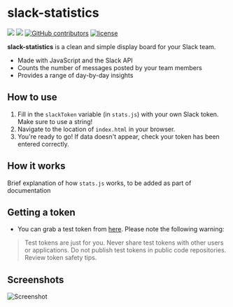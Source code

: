 # slack-statistics
[![](https://img.shields.io/github/issues/pvdsp/slack-statistics.svg)]() 
[![](https://img.shields.io/github/issues-pr-closed-raw/pvdsp/slack-statistics.svg)]()
[![GitHub contributors](https://img.shields.io/github/contributors/pvdsp/slack-statistics.svg)]()
[![license](https://img.shields.io/github/license/pvdsp/slack-statistics.svg)]()

**slack-statistics** is a clean and simple display board for your Slack team.
* Made with JavaScript and the Slack API
* Counts the number of messages posted by your team members
* Provides a range of day-by-day insights

## How to use

1. Fill in the `slackToken` variable (in `stats.js`) with your own Slack token. Make sure to use a string!
2. Navigate to the location of `index.html` in your browser.
3. You're ready to go! If data doesn't appear, check your token has been entered correctly.

## How it works
Brief explanation of how `stats.js` works, to be added as part of documentation

## Getting a token

* You can grab a test token from [here](https://api.slack.com/docs/oauth-test-tokens). Please note the following warning:

> Test tokens are just for you. Never share test tokens with other users or applications. Do not publish test tokens in public code repositories. Review token safety tips.

## Screenshots
![Screenshot](http://i.imgur.com/oTuidkW.png)
